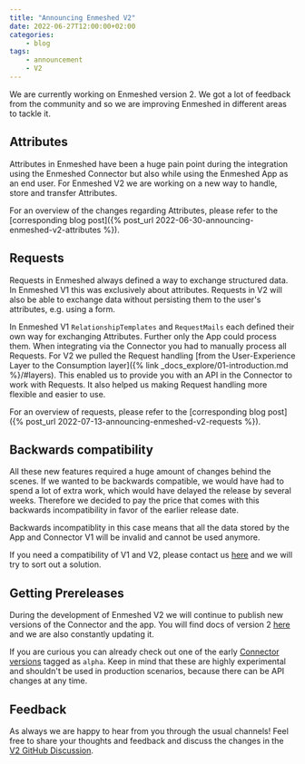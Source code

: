 ```yaml
---
title: "Announcing Enmeshed V2"
date: 2022-06-27T12:00:00+02:00
categories:
    - blog
tags:
    - announcement
    - V2
---
```


We are currently working on Enmeshed version 2. We got a lot of feedback from the community and so we are improving Enmeshed in different areas to tackle it.

## Attributes

Attributes in Enmeshed have been a huge pain point during the integration using the Enmeshed Connector but also while using the Enmeshed App as an end user. For Enmeshed V2 we are working on a new way to handle, store and transfer Attributes.

For an overview of the changes regarding Attributes, please refer to the [corresponding blog post]({% post_url 2022-06-30-announcing-enmeshed-v2-attributes %}).

## Requests

Requests in Enmeshed always defined a way to exchange structured data. In Enmeshed V1 this was exclusively about attributes. Requests in V2 will also be able to exchange data without persisting them to the user's attributes, e.g. using a form.

In Enmeshed V1 `RelationshipTemplates` and `RequestMails` each defined their own way for exchanging Attributes. Further only the App could process them. When integrating via the Connector you had to manually process all Requests. For V2 we pulled the Request handling [from the User-Experience Layer to the Consumption layer]({% link _docs_explore/01-introduction.md %}/#layers). This enabled us to provide you with an API in the Connector to work with Requests. It also helped us making Request handling more flexible and easier to use.

For an overview of requests, please refer to the [corresponding blog post]({% post_url 2022-07-13-announcing-enmeshed-v2-requests %}).

## Backwards compatibility

All these new features required a huge amount of changes behind the scenes. If we wanted to be backwards compatible, we would have had to spend a lot of extra work, which would have delayed the release by several weeks. Therefore we decided to pay the price that comes with this backwards incompatibility in favor of the earlier release date.

Backwards incompatiblity in this case means that all the data stored by the App and Connector V1 will be invalid and cannot be used anymore.

If you need a compatibility of V1 and V2, please contact us [here](https://www.js-soft.com/enmeshed/) and we will try to sort out a solution.

## Getting Prereleases

During the development of Enmeshed V2 we will continue to publish new versions of the Connector and the app. You will find docs of version 2 [here](https://enmeshed.eu/versions/2.0.0) and we are also constantly updating it.

If you are curious you can already check out one of the early [Connector versions](https://github.com/nmshd/cns-connector/pkgs/container/connector/versions) tagged as `alpha`. Keep in mind that these are highly experimental and shouldn't be used in production scenarios, because there can be API changes at any time.

## Feedback

As always we are happy to hear from you through the usual channels! Feel free to share your thoughts and feedback and discuss the changes in the [V2 GitHub Discussion](https://github.com/nmshd/feedback/discussions/17).
